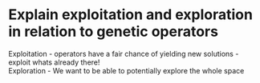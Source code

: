 # Explain exploitation and exploration in relation to genetic operators
Exploitation - operators have a fair chance of yielding new solutions - exploit whats already there!<br>Exploration - We want to be able to potentially explore the whole space

